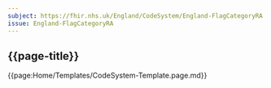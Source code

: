 ```yaml
---
subject: https://fhir.nhs.uk/England/CodeSystem/England-FlagCategoryRA
issue: England-FlagCategoryRA
---
```

## {{page-title}}

{{page:Home/Templates/CodeSystem-Template.page.md}}